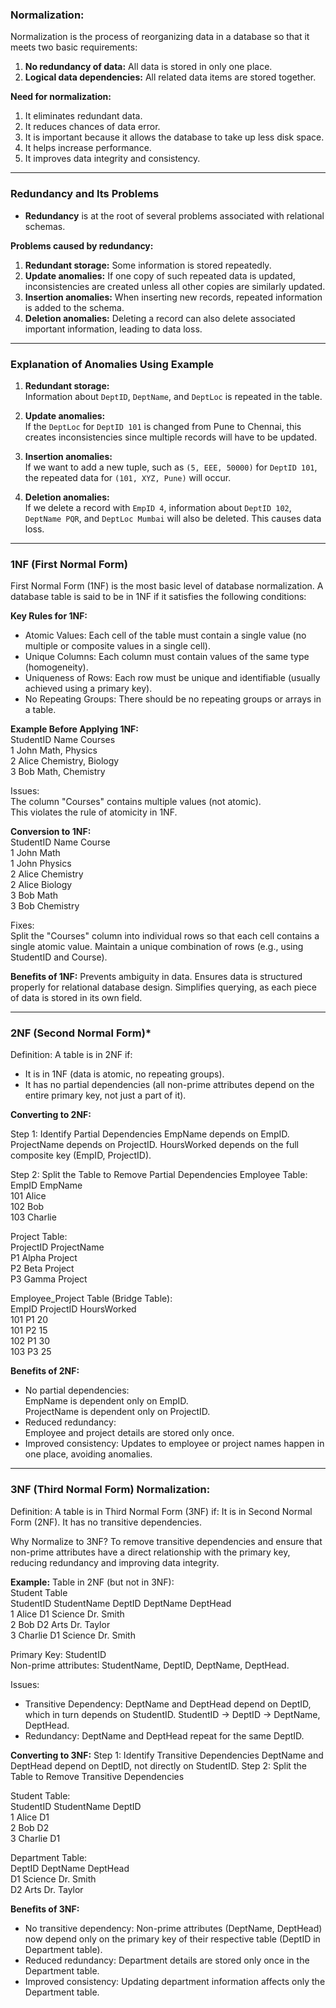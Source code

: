 ### Normalization:

Normalization is the process of reorganizing data in a database so that it meets two basic requirements:  
1) **No redundancy of data:** All data is stored in only one place.  
2) **Logical data dependencies:** All related data items are stored together.  

**Need for normalization:**  
1) It eliminates redundant data.  
2) It reduces chances of data error.  
3) It is important because it allows the database to take up less disk space.  
4) It helps increase performance.  
5) It improves data integrity and consistency.

---

### **Redundancy and Its Problems**  
- **Redundancy** is at the root of several problems associated with relational schemas.  

**Problems caused by redundancy:**  
1) **Redundant storage:** Some information is stored repeatedly.  
2) **Update anomalies:** If one copy of such repeated data is updated, inconsistencies are created unless all other copies are similarly updated.  
3) **Insertion anomalies:** When inserting new records, repeated information is added to the schema.  
4) **Deletion anomalies:** Deleting a record can also delete associated important information, leading to data loss.

---

### **Explanation of Anomalies Using Example**

1) **Redundant storage:**  
   Information about `DeptID`, `DeptName`, and `DeptLoc` is repeated in the table.

2) **Update anomalies:**  
   If the `DeptLoc` for `DeptID 101` is changed from Pune to Chennai, this creates inconsistencies since multiple records will have to be updated.  

3) **Insertion anomalies:**  
   If we want to add a new tuple, such as `(5, EEE, 50000)` for `DeptID 101`, the repeated data for `(101, XYZ, Pune)` will occur.

4) **Deletion anomalies:**  
   If we delete a record with `EmpID 4`, information about `DeptID 102`, `DeptName PQR`, and `DeptLoc Mumbai` will also be deleted. This causes data loss.

---

### **1NF (First Normal Form)**
First Normal Form (1NF) is the most basic level of database normalization. A database table is said to be in 1NF if it satisfies the following conditions:

**Key Rules for 1NF:**
- Atomic Values: Each cell of the table must contain a single value (no multiple or composite values in a single cell).
- Unique Columns: Each column must contain values of the same type (homogeneity).
- Uniqueness of Rows: Each row must be unique and identifiable (usually achieved using a primary key).
- No Repeating Groups: There should be no repeating groups or arrays in a table.
  
**Example Before Applying 1NF:** </br>
StudentID	Name	Courses </br>
1	John	Math, Physics </br>
2	Alice	Chemistry, Biology </br>
3	Bob	Math, Chemistry </br>

Issues: </br>
The column "Courses" contains multiple values (not atomic). </br>
This violates the rule of atomicity in 1NF. </br>

**Conversion to 1NF:** </br>
StudentID	Name	Course </br>
1	John	Math </br>
1	John	Physics </br>
2	Alice	Chemistry </br>
2	Alice	Biology </br>
3	Bob	Math </br>
3	Bob	Chemistry </br>

Fixes: </br>
Split the "Courses" column into individual rows so that each cell contains a single atomic value.
Maintain a unique combination of rows (e.g., using StudentID and Course).

**Benefits of 1NF:**
Prevents ambiguity in data.
Ensures data is structured properly for relational database design.
Simplifies querying, as each piece of data is stored in its own field.

---

### **2NF (Second Normal Form)***
Definition:
A table is in 2NF if:
- It is in 1NF (data is atomic, no repeating groups).
- It has no partial dependencies (all non-prime attributes depend on the entire primary key, not just a part of it).

**Converting to 2NF:**

Step 1: Identify Partial Dependencies
EmpName depends on EmpID.
ProjectName depends on ProjectID.
HoursWorked depends on the full composite key (EmpID, ProjectID).

Step 2: Split the Table to Remove Partial Dependencies
Employee Table: </br>
EmpID	EmpName  </br>
101	Alice </br>
102	Bob </br>
103	Charlie </br>

Project Table: </br>
ProjectID	ProjectName </br>
P1	Alpha Project </br>
P2	Beta Project </br>
P3	Gamma Project </br>

Employee_Project Table (Bridge Table): </br>
EmpID	ProjectID	HoursWorked </br>
101	P1	20 </br>
101	P2	15 </br>
102	P1	30 </br>
103	P3	25 </br>

**Benefits of 2NF:** </br>
- No partial dependencies: </br>
EmpName is dependent only on EmpID. </br>
ProjectName is dependent only on ProjectID. </br>
- Reduced redundancy: </br>
Employee and project details are stored only once. </br>
- Improved consistency:
Updates to employee or project names happen in one place, avoiding anomalies.

---

### **3NF (Third Normal Form) Normalization:**
Definition: A table is in Third Normal Form (3NF) if:
It is in Second Normal Form (2NF).
It has no transitive dependencies.

Why Normalize to 3NF?
To remove transitive dependencies and ensure that non-prime attributes have a direct relationship with the primary key, reducing redundancy and improving data integrity.

**Example:**
Table in 2NF (but not in 3NF): </br>
Student Table </br>
StudentID	StudentName	DeptID	DeptName	DeptHead </br>
1	         Alice	      D1	      Science	Dr. Smith </br>
2	         Bob	      D2	      Arts	   Dr. Taylor </br>
3	         Charlie	   D1	      Science	Dr. Smith </br>

Primary Key: StudentID </br>
Non-prime attributes: StudentName, DeptID, DeptName, DeptHead. </br>

Issues:
- Transitive Dependency:
DeptName and DeptHead depend on DeptID, which in turn depends on StudentID.
StudentID → DeptID → DeptName, DeptHead.
- Redundancy:
DeptName and DeptHead repeat for the same DeptID.

**Converting to 3NF:**
Step 1: Identify Transitive Dependencies
DeptName and DeptHead depend on DeptID, not directly on StudentID.
Step 2: Split the Table to Remove Transitive Dependencies </br>

Student Table: </br>
StudentID	StudentName	DeptID </br>
1	Alice	D1 </br>
2	Bob	D2 </br>
3	Charlie	D1 </br>

Department Table: </br>
DeptID	DeptName	DeptHead </br>
D1	Science	Dr. Smith </br>
D2	Arts	Dr. Taylor </br>

**Benefits of 3NF:**
- No transitive dependency: Non-prime attributes (DeptName, DeptHead) now depend only on the primary key of their respective table (DeptID in Department table).
- Reduced redundancy: Department details are stored only once in the Department table.
- Improved consistency: Updating department information affects only the Department table.
